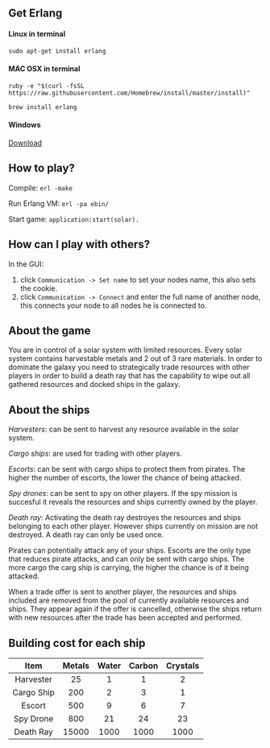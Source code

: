## Get Erlang
#### Linux in terminal
`sudo apt-get install erlang`
#### MAC OSX in terminal
`ruby -e "$(curl -fsSL https://raw.githubusercontent.com/Homebrew/install/master/install)"`

`brew install erlang`
#### Windows
[Download](http://www.erlang.org/download.html)
## How to play?
Compile: `erl -make`

Run Erlang VM: `erl -pa ebin/`

Start game: `application:start(solar).`

## How can I play with others?

In the GUI:

1. click ```Communication -> Set name``` to set your nodes name, this also sets the cookie.
2. click ```Communication -> Connect``` and enter the full name of another node, this connects your node to all nodes he is connected to.

## About the game
You are in control of a solar system with limited resources. Every solar system contains harvestable metals and 2 out of 3 rare materials. In order to dominate the galaxy you need to strategically trade resources with other players in order to build a death ray that has the capability to wipe out all gathered resources and docked ships in the galaxy.

## About the ships
*Harvesters*: can be sent to harvest any resource available in the solar system. 

*Cargo ships*: are used for trading with other players. 

*Escorts*: can be sent with cargo ships to protect them from pirates. The higher the number of escorts, the lower the chance of being attacked. 

*Spy drones*: can be sent to spy on other players. If the spy mission is succesful it reveals the resources and ships currently owned by the player. 

*Death ray*: Activating the death ray destroyes the resources and ships belonging to each other player. However ships currently on mission are not destroyed. A death ray can only be used once.

Pirates can potentially attack any of your ships. Escorts are the only type that reduces pirate attacks, and can only be sent with cargo ships. The more cargo the carg ship is carrying, the higher the chance is of it being attacked. 

When a trade offer is sent to another player, the resources and ships included are removed from the pool of currently available resources and ships. They appear again if the offer is cancelled, otherwise the ships return with new resources after the trade has been accepted and performed. 

## Building cost for each ship
|    Item    | Metals | Water | Carbon | Crystals |
|:----------:|:------:|:-----:|:------:|:--------:|
| Harvester  |   25   |   1   |    1   |    2     |
| Cargo Ship |  200   |   2   |    3   |    1     |
|   Escort   |  500   |   9   |    6   |    7     |
| Spy Drone  |  800   |  21   |   24   |   23     |
| Death Ray  |  15000 | 1000  |  1000  | 1000     |
